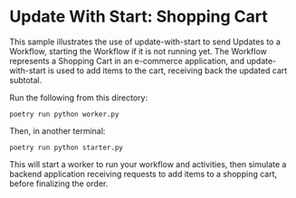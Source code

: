 # Update With Start: Shopping Cart

This sample illustrates the use of update-with-start to send Updates to a Workflow, starting the Workflow if
it is not running yet. The Workflow represents a Shopping Cart in an e-commerce application, and
update-with-start is used to add items to the cart, receiving back the updated cart subtotal.

Run the following from this directory:

    poetry run python worker.py

Then, in another terminal:

    poetry run python starter.py

This will start a worker to run your workflow and activities, then simulate a backend application receiving
requests to add items to a shopping cart, before finalizing the order.
